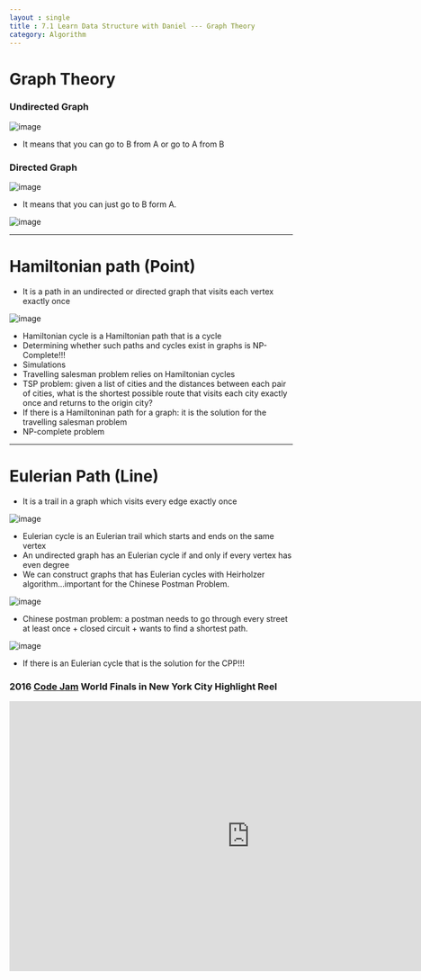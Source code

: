 ```yaml
---
layout : single
title : 7.1 Learn Data Structure with Daniel --- Graph Theory
category: Algorithm
---
```


<script type="text/javascript" async
  src="https://cdn.mathjax.org/mathjax/latest/MathJax.js?config=TeX-MML-AM_CHTML">
</script>

# Graph Theory

### Undirected Graph
![image](http://courses.cs.washington.edu/courses/cse421/07su/hw/hw2dfsb.gif)

- It means that you can go to B from A or go to A from B


### Directed Graph
![image](http://www.mrgeek.me/wp-content/uploads/2014/04/directed-graph.png)

- It means that you can just go to B form A.

![image](http://embed.wistia.com/deliveries/712da88a887ce673e90a1a088faf5a6397b8fc6f.jpg)

---

# Hamiltonian path (Point)
- It is a path in an undirected or directed graph that visits each vertex exactly once

![image](http://support.esri.com/~/media/Support/GISDictionary/Hamiltonian-path.jpg)

- Hamiltonian cycle is a Hamiltonian path that is a cycle
- Determining whether such paths and cycles exist in graphs is NP-Complete!!!
- Simulations
- Travelling salesman problem relies on Hamiltonian cycles
- TSP problem: given a list of cities and the distances between each pair of cities, what is the shortest possible route that visits each city exactly once and returns to the origin city?
- If there is a Hamiltoninan path for a graph: it is the solution for the travelling salesman problem
- NP-complete problem

---

# Eulerian Path (Line)
- It is a trail in a graph which visits every edge exactly once

![image](http://4.bp.blogspot.com/-LOrP3erurXs/UZBWITqkF7I/AAAAAAAAAN4/hq6Y-NM1t58/s1600/Screen+shot+2013-05-12+at+8.02.42+PM.png)

- Eulerian cycle is an Eulerian trail which starts and ends on the same vertex
- An undirected graph has an Eulerian cycle if and only if every vertex has even degree
- We can construct graphs that has Eulerian cycles with Heirholzer algorithm...important for the Chinese Postman Problem.


![image](https://encrypted-tbn3.gstatic.com/images?q=tbn:ANd9GcQLf7jrFC4oMD8gEkh37WhNJI5NY4i6cvuv9UzDc25hCh76yrz9)

- Chinese postman problem: a postman needs to go through every street at least once + closed circuit + wants to find a shortest path.

![image](http://p1.bpimg.com/567571/123ffd063684a82f.png)


- If there is an Eulerian cycle that is the solution for the CPP!!!

### 2016 [Code Jam](https://en.wikipedia.org/wiki/Google_Code_Jam) World Finals in New York City Highlight Reel

<div style="max-width:640px; margin:0 auto 10px;" >
<div
style="position: relative;
width:100%;
padding-bottom:56.25%;
height:0;">

<iframe width="854" height="480" src="https://www.youtube.com/embed/g9ebwBWEuCc" frameborder="0" allowfullscreen></iframe>

</div>
</div>
